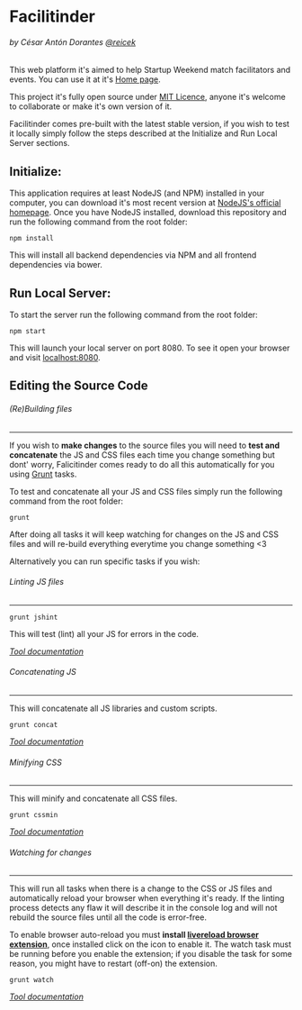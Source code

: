 Facilitinder
============
###### by César Antón Dorantes <a href="https://twitter.com/reicek">@reicek</a>

This web platform it's aimed to help Startup Weekend match facilitators and events. You can use it at it's [Home page](https://facilitinder.firebaseapp.com/).

This project it's fully open source under [MIT Licence](LICENSE), anyone it's welcome to collaborate or make it's own version of it.

Facilitinder comes pre-built with the latest stable version, if you wish to test it locally simply follow the steps described at the Initialize and Run Local Server sections.

Initialize:
-----------

This application requires at least NodeJS (and NPM) installed in your computer, you can download it's most recent version at [NodeJS's official homepage](https://nodejs.org/). Once you have NodeJS installed, download this repository and run the following command from the root folder:


```
npm install
```

This will install all backend dependencies via NPM and all frontend dependencies via bower.

Run Local Server:
-----------------

To start the server run the following command from the root folder:

```
npm start
```

This will launch your local server on port 8080. To see it open your browser and visit [localhost:8080](http://localhost:8080).

Editing the Source Code
-----------------------
###### (Re)Building files
-------------------------

If you wish to **make changes** to the source files you will need to **test and concatenate** the JS and CSS files each time you change something but dont' worry, Falicitinder comes ready to do all this automatically for you using [Grunt](gruntjs.com) tasks.

To test and concatenate all your JS and CSS files simply run the following command from the root folder:

```
grunt
```

After doing all tasks it will keep watching for changes on the JS and CSS files and will re-build everything everytime you change something <3

Alternatively you can run specific tasks if you wish:

###### Linting JS files
-----------------------

```
grunt jshint
```

This will test (lint) all your JS for errors in the code.

*[Tool documentation](https://github.com/gruntjs/grunt-contrib-jshint)*

###### Concatenating JS
-----------------------

This will concatenate all JS libraries and custom scripts.

```
grunt concat
```

*[Tool documentation](https://github.com/gruntjs/grunt-contrib-concat)*

###### Minifying CSS
--------------------

This will minify and concatenate all CSS files.

```
grunt cssmin
```

*[Tool documentation](https://github.com/gruntjs/grunt-contrib-cssmin)*

###### Watching for changes
---------------------------

This will run all tasks when there is a change to the CSS or JS files and automatically reload your browser when everything it's ready. If the linting process detects any flaw it will describe it in the console log and will not rebuild the source files until all the code is error-free.

To enable browser auto-reload you must **install [livereload browser extension](http://livereload.com/extensions/)**, once installed click on the icon to enable it. The watch task must be running before you enable the extension; if you disable the task for some reason, you might have to restart (off-on) the extension.

```
grunt watch
```

*[Tool documentation](https://github.com/gruntjs/grunt-contrib-watch)*
